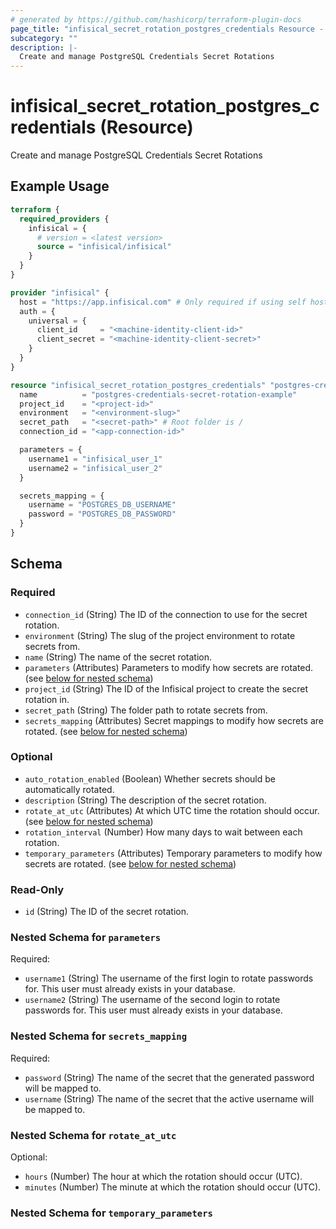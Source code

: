 ```yaml
---
# generated by https://github.com/hashicorp/terraform-plugin-docs
page_title: "infisical_secret_rotation_postgres_credentials Resource - terraform-provider-infisical"
subcategory: ""
description: |-
  Create and manage PostgreSQL Credentials Secret Rotations
---
```


# infisical_secret_rotation_postgres_credentials (Resource)

Create and manage PostgreSQL Credentials Secret Rotations

## Example Usage

```terraform
terraform {
  required_providers {
    infisical = {
      # version = <latest version>
      source = "infisical/infisical"
    }
  }
}

provider "infisical" {
  host = "https://app.infisical.com" # Only required if using self hosted instance of Infisical, default is https://app.infisical.com
  auth = {
    universal = {
      client_id     = "<machine-identity-client-id>"
      client_secret = "<machine-identity-client-secret>"
    }
  }
}

resource "infisical_secret_rotation_postgres_credentials" "postgres-credentials" {
  name          = "postgres-credentials-secret-rotation-example"
  project_id    = "<project-id>"
  environment   = "<environment-slug>"
  secret_path   = "<secret-path>" # Root folder is /
  connection_id = "<app-connection-id>"

  parameters = {
    username1 = "infisical_user_1"
    username2 = "infisical_user_2"
  }

  secrets_mapping = {
    username = "POSTGRES_DB_USERNAME"
    password = "POSTGRES_DB_PASSWORD"
  }
}
```

<!-- schema generated by tfplugindocs -->
## Schema

### Required

- `connection_id` (String) The ID of the connection to use for the secret rotation.
- `environment` (String) The slug of the project environment to rotate secrets from.
- `name` (String) The name of the secret rotation.
- `parameters` (Attributes) Parameters to modify how secrets are rotated. (see [below for nested schema](#nestedatt--parameters))
- `project_id` (String) The ID of the Infisical project to create the secret rotation in.
- `secret_path` (String) The folder path to rotate secrets from.
- `secrets_mapping` (Attributes) Secret mappings to modify how secrets are rotated. (see [below for nested schema](#nestedatt--secrets_mapping))

### Optional

- `auto_rotation_enabled` (Boolean) Whether secrets should be automatically rotated.
- `description` (String) The description of the secret rotation.
- `rotate_at_utc` (Attributes) At which UTC time the rotation should occur. (see [below for nested schema](#nestedatt--rotate_at_utc))
- `rotation_interval` (Number) How many days to wait between each rotation.
- `temporary_parameters` (Attributes) Temporary parameters to modify how secrets are rotated. (see [below for nested schema](#nestedatt--temporary_parameters))

### Read-Only

- `id` (String) The ID of the secret rotation.

<a id="nestedatt--parameters"></a>
### Nested Schema for `parameters`

Required:

- `username1` (String) The username of the first login to rotate passwords for. This user must already exists in your database.
- `username2` (String) The username of the second login to rotate passwords for. This user must already exists in your database.


<a id="nestedatt--secrets_mapping"></a>
### Nested Schema for `secrets_mapping`

Required:

- `password` (String) The name of the secret that the generated password will be mapped to.
- `username` (String) The name of the secret that the active username will be mapped to.


<a id="nestedatt--rotate_at_utc"></a>
### Nested Schema for `rotate_at_utc`

Optional:

- `hours` (Number) The hour at which the rotation should occur (UTC).
- `minutes` (Number) The minute at which the rotation should occur (UTC).


<a id="nestedatt--temporary_parameters"></a>
### Nested Schema for `temporary_parameters`
